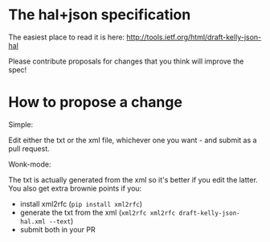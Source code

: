 The hal+json specification
==========================

The easiest place to read it is here: http://tools.ietf.org/html/draft-kelly-json-hal

Please contribute proposals for changes that you think will improve the spec!


How to propose a change
=======================

Simple:

Edit either the txt or the xml file, whichever one you want - and submit as a pull request.

Wonk-mode:

The txt is actually generated from the xml so it's better if you edit the latter.
You also get extra brownie points if you:
* install xml2rfc (`pip install xml2rfc`)
* generate the txt from the xml (`xml2rfc xml2rfc draft-kelly-json-hal.xml --text`)
* submit both in your PR
